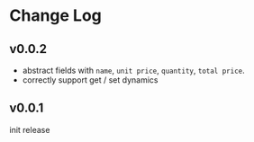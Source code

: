 # Change Log

## v0.0.2

 - abstract fields with `name`, `unit price`, `quantity`, `total price`.
 - correctly support get / set dynamics 


## v0.0.1

init release
